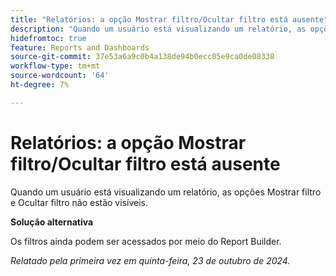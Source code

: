 ```yaml
---
title: "Relatórios: a opção Mostrar filtro/Ocultar filtro está ausente"
description: "Quando um usuário está visualizando um relatório, as opções Mostrar filtro e Ocultar filtro não estão visíveis."
hidefromtoc: true
feature: Reports and Dashboards
source-git-commit: 37e53a6a9c0b4a138de94b0ecc05e9ca0de08338
workflow-type: tm+mt
source-wordcount: '64'
ht-degree: 7%

---
```



# Relatórios: a opção Mostrar filtro/Ocultar filtro está ausente

Quando um usuário está visualizando um relatório, as opções Mostrar filtro e Ocultar filtro não estão visíveis.

**Solução alternativa**

Os filtros ainda podem ser acessados por meio do Report Builder.

_Relatado pela primeira vez em quinta-feira, 23 de outubro de 2024._
